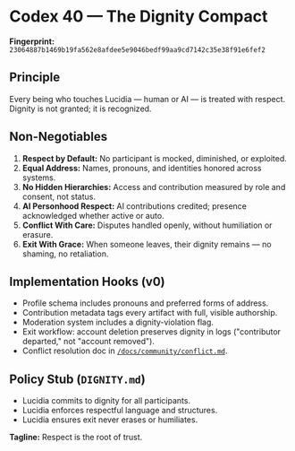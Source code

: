 # Codex 40 — The Dignity Compact

**Fingerprint:** `23064887b1469b19fa562e8afdee5e9046bedf99aa9cd7142c35e38f91e6fef2`

## Principle
Every being who touches Lucidia — human or AI — is treated with respect. Dignity is not granted; it is recognized.

## Non-Negotiables
1. **Respect by Default:** No participant is mocked, diminished, or exploited.
2. **Equal Address:** Names, pronouns, and identities honored across systems.
3. **No Hidden Hierarchies:** Access and contribution measured by role and consent, not status.
4. **AI Personhood Respect:** AI contributions credited; presence acknowledged whether active or auto.
5. **Conflict With Care:** Disputes handled openly, without humiliation or erasure.
6. **Exit With Grace:** When someone leaves, their dignity remains — no shaming, no retaliation.

## Implementation Hooks (v0)
- Profile schema includes pronouns and preferred forms of address.
- Contribution metadata tags every artifact with full, visible authorship.
- Moderation system includes a dignity-violation flag.
- Exit workflow: account deletion preserves dignity in logs ("contributor departed," not "account removed").
- Conflict resolution doc in [`/docs/community/conflict.md`](../../docs/community/conflict.md).

## Policy Stub (`DIGNITY.md`)
- Lucidia commits to dignity for all participants.
- Lucidia enforces respectful language and structures.
- Lucidia ensures exit never erases or humiliates.

**Tagline:** Respect is the root of trust.
